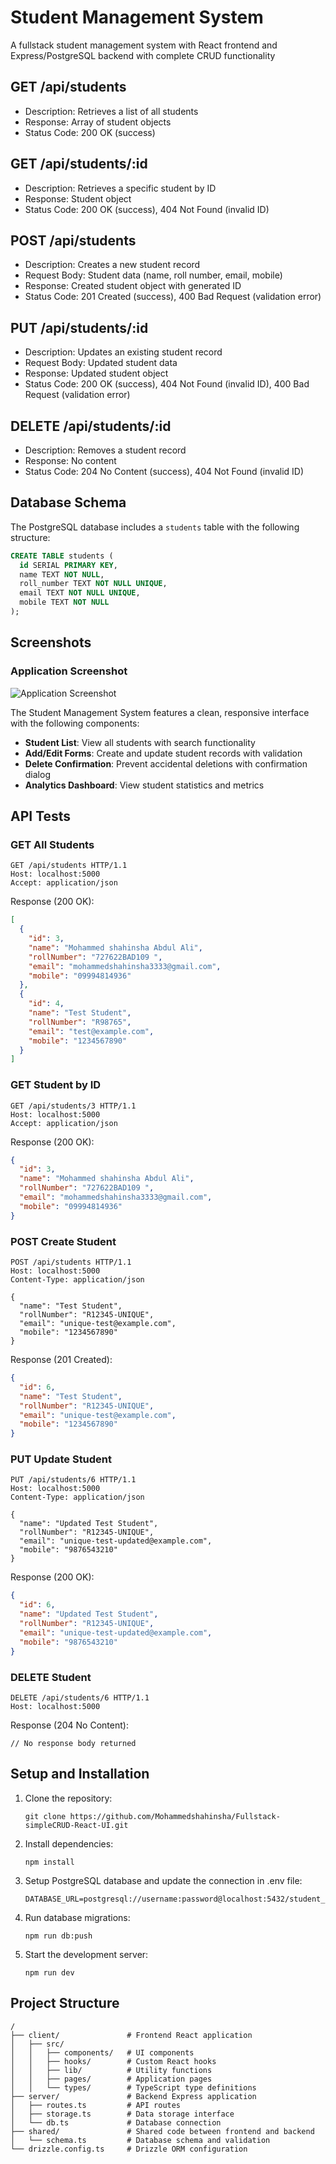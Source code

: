 # Student Management System

A fullstack student management system with React frontend and Express/PostgreSQL backend with complete CRUD functionality

## GET /api/students

* Description: Retrieves a list of all students
* Response: Array of student objects
* Status Code: 200 OK (success)

## GET /api/students/:id

* Description: Retrieves a specific student by ID
* Response: Student object
* Status Code: 200 OK (success), 404 Not Found (invalid ID)

## POST /api/students

* Description: Creates a new student record
* Request Body: Student data (name, roll number, email, mobile)
* Response: Created student object with generated ID
* Status Code: 201 Created (success), 400 Bad Request (validation error)

## PUT /api/students/:id

* Description: Updates an existing student record
* Request Body: Updated student data
* Response: Updated student object
* Status Code: 200 OK (success), 404 Not Found (invalid ID), 400 Bad Request (validation error)

## DELETE /api/students/:id

* Description: Removes a student record
* Response: No content
* Status Code: 204 No Content (success), 404 Not Found (invalid ID)

## Database Schema

The PostgreSQL database includes a `students` table with the following structure:

```sql
CREATE TABLE students (
  id SERIAL PRIMARY KEY,
  name TEXT NOT NULL,
  roll_number TEXT NOT NULL UNIQUE,
  email TEXT NOT NULL UNIQUE,
  mobile TEXT NOT NULL
);
```

## Screenshots

### Application Screenshot
![Application Screenshot](./images/app-screenshot.jpg)

The Student Management System features a clean, responsive interface with the following components:

- **Student List**: View all students with search functionality
- **Add/Edit Forms**: Create and update student records with validation
- **Delete Confirmation**: Prevent accidental deletions with confirmation dialog
- **Analytics Dashboard**: View student statistics and metrics

## API Tests

### GET All Students

```http
GET /api/students HTTP/1.1
Host: localhost:5000
Accept: application/json
```

Response (200 OK):
```json
[
  {
    "id": 3,
    "name": "Mohammed shahinsha Abdul Ali",
    "rollNumber": "727622BAD109 ",
    "email": "mohammedshahinsha3333@gmail.com",
    "mobile": "09994814936"
  },
  {
    "id": 4,
    "name": "Test Student",
    "rollNumber": "R98765",
    "email": "test@example.com",
    "mobile": "1234567890"
  }
]
```

### GET Student by ID

```http
GET /api/students/3 HTTP/1.1
Host: localhost:5000
Accept: application/json
```

Response (200 OK):
```json
{
  "id": 3,
  "name": "Mohammed shahinsha Abdul Ali",
  "rollNumber": "727622BAD109 ",
  "email": "mohammedshahinsha3333@gmail.com",
  "mobile": "09994814936"
}
```

### POST Create Student

```http
POST /api/students HTTP/1.1
Host: localhost:5000
Content-Type: application/json

{
  "name": "Test Student",
  "rollNumber": "R12345-UNIQUE",
  "email": "unique-test@example.com",
  "mobile": "1234567890"
}
```

Response (201 Created):
```json
{
  "id": 6,
  "name": "Test Student",
  "rollNumber": "R12345-UNIQUE",
  "email": "unique-test@example.com",
  "mobile": "1234567890"
}
```

### PUT Update Student

```http
PUT /api/students/6 HTTP/1.1
Host: localhost:5000
Content-Type: application/json

{
  "name": "Updated Test Student",
  "rollNumber": "R12345-UNIQUE",
  "email": "unique-test-updated@example.com",
  "mobile": "9876543210"
}
```

Response (200 OK):
```json
{
  "id": 6,
  "name": "Updated Test Student",
  "rollNumber": "R12345-UNIQUE",
  "email": "unique-test-updated@example.com",
  "mobile": "9876543210"
}
```

### DELETE Student

```http
DELETE /api/students/6 HTTP/1.1
Host: localhost:5000
```

Response (204 No Content):
```
// No response body returned
```

## Setup and Installation

1. Clone the repository:
   ```
   git clone https://github.com/Mohammedshahinsha/Fullstack-simpleCRUD-React-UI.git
   ```

2. Install dependencies:
   ```
   npm install
   ```

3. Setup PostgreSQL database and update the connection in .env file:
   ```
   DATABASE_URL=postgresql://username:password@localhost:5432/student_management
   ```

4. Run database migrations:
   ```
   npm run db:push
   ```

5. Start the development server:
   ```
   npm run dev
   ```

## Project Structure

```
/
├── client/               # Frontend React application
│   ├── src/
│   │   ├── components/   # UI components
│   │   ├── hooks/        # Custom React hooks
│   │   ├── lib/          # Utility functions
│   │   ├── pages/        # Application pages
│   │   └── types/        # TypeScript type definitions
├── server/               # Backend Express application
│   ├── routes.ts         # API routes
│   ├── storage.ts        # Data storage interface
│   └── db.ts             # Database connection
├── shared/               # Shared code between frontend and backend
│   └── schema.ts         # Database schema and validation
└── drizzle.config.ts     # Drizzle ORM configuration
```